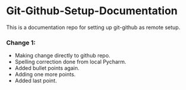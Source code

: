 # Git-Github-Setup-Documentation
This is a documentation repo for setting up git-github as remote setup.

### Change 1:
- Making change directly to github repo.
- Spelling correction done from local Pycharm.
- Added bullet points again.
- Adding one more points.
- Added last point.
